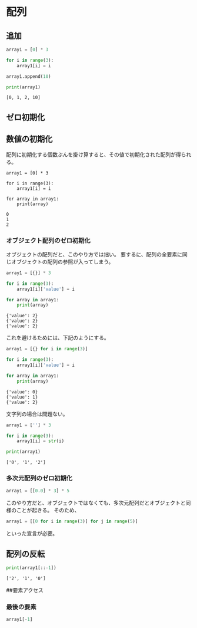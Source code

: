 # 配列

## 追加
``` python
array1 = [0] * 3

for i in range(3):
    array1[i] = i

array1.append(10)

print(array1)
```
```
[0, 1, 2, 10]
```

## ゼロ初期化

## 数値の初期化
配列に初期化する個数ぶんを掛け算すると、その値で初期化された配列が得られる。

```
array1 = [0] * 3

for i in range(3):
    array1[i] = i

for array in array1:
    print(array)
```
```
0
1
2
```    

### オブジェクト配列のゼロ初期化
オブジェクトの配列だと、このやり方では拙い。
要するに、配列の全要素に同じオブジェクトの配列の参照が入ってしまう。

``` python
array1 = [{}] * 3

for i in range(3):
    array1[i]['value'] = i

for array in array1:
    print(array)
```

```
{'value': 2}
{'value': 2}
{'value': 2}
```

これを避けるためには、下記のようにする。

``` python
array1 = [{} for i in range(3)]

for i in range(3):
    array1[i]['value'] = i

for array in array1:
    print(array)
```

```
{'value': 0}
{'value': 1}
{'value': 2}
```

文字列の場合は問題ない。

```python
array1 = [''] * 3

for i in range(3):
    array1[i] = str(i)

print(array1)
```
```
['0', '1', '2']
```
### 多次元配列のゼロ初期化
``` python
array1 = [[0.0] * 3] * 5
```
このやり方だと、オブジェクトではなくても、多次元配列だとオブジェクトと同様のことが起きる。
そのため、

``` python
array1 = [[0 for i in range(3)] for j in range(5)]
```

といった宣言が必要。



## 配列の反転
``` python
print(array1[::-1])
```

```
['2', '1', '0']
```

##要素アクセス
### 最後の要素
``` python
array1[-1]
```


